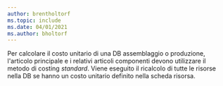 ```yaml
---
author: brentholtorf
ms.topic: include
ms.date: 04/01/2021
ms.author: bholtorf
---
```

Per calcolare il costo unitario di una DB assemblaggio o produzione, l'articolo principale e i relativi articoli componenti devono utilizzare il metodo di costing *standard*. Viene eseguito il ricalcolo di tutte le risorse nella DB se hanno un costo unitario definito nella scheda risorsa.
